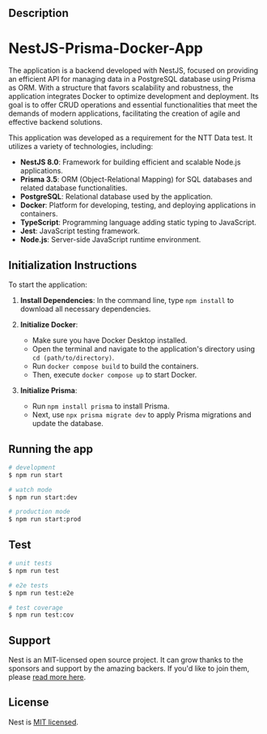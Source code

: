 ## Description

# NestJS-Prisma-Docker-App

The application is a backend developed with NestJS, focused on providing an efficient API for managing data in a PostgreSQL database using Prisma as ORM. With a structure that favors scalability and robustness, the application integrates Docker to optimize development and deployment. Its goal is to offer CRUD operations and essential functionalities that meet the demands of modern applications, facilitating the creation of agile and effective backend solutions.

This application was developed as a requirement for the NTT Data test. It utilizes a variety of technologies, including:

- **NestJS 8.0**: Framework for building efficient and scalable Node.js applications.
- **Prisma 3.5**: ORM (Object-Relational Mapping) for SQL databases and related database functionalities.
- **PostgreSQL**: Relational database used by the application.
- **Docker**: Platform for developing, testing, and deploying applications in containers.
- **TypeScript**: Programming language adding static typing to JavaScript.
- **Jest**: JavaScript testing framework.
- **Node.js**: Server-side JavaScript runtime environment.

## Initialization Instructions

To start the application:

1. **Install Dependencies**: In the command line, type `npm install` to download all necessary dependencies.

2. **Initialize Docker**:
   - Make sure you have Docker Desktop installed.
   - Open the terminal and navigate to the application's directory using `cd (path/to/directory)`.
   - Run `docker compose build` to build the containers.
   - Then, execute `docker compose up` to start Docker.

3. **Initialize Prisma**:
   - Run `npm install prisma` to install Prisma.
   - Next, use `npx prisma migrate dev` to apply Prisma migrations and update the database.


## Running the app

```bash
# development
$ npm run start

# watch mode
$ npm run start:dev

# production mode
$ npm run start:prod
```

## Test

```bash
# unit tests
$ npm run test

# e2e tests
$ npm run test:e2e

# test coverage
$ npm run test:cov
```

## Support

Nest is an MIT-licensed open source project. It can grow thanks to the sponsors and support by the amazing backers. If you'd like to join them, please [read more here](https://docs.nestjs.com/support).

## License

Nest is [MIT licensed](LICENSE).
